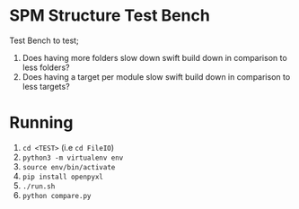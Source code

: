 # SPM Structure Test Bench

Test Bench to test;

1. Does having more folders slow down swift build down in comparison to less folders?  
2. Does having a target per module slow swift build down in comparison to less targets? 

# Running
1. `cd <TEST>` (i.e `cd FileIO`) 
2. `python3 -m virtualenv env`
3. `source env/bin/activate`
4. `pip install openpyxl`
5. `./run.sh`
6. `python compare.py`
